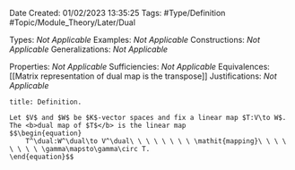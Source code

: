 <div class="topSpace"></div>

Date Created: 01/02/2023 13:35:25
Tags: #Type/Definition #Topic/Module_Theory/Later/Dual

Types: <i>Not Applicable</i>
Examples: <i>Not Applicable</i>
Constructions: <i>Not Applicable</i>
Generalizations: <i>Not Applicable</i>

Properties: <i>Not Applicable</i>
Sufficiencies: <i>Not Applicable</i>
Equivalences: [[Matrix representation of dual map is the transpose]]
Justifications: <i>Not Applicable</i>

``` ad-Definition
title: Definition.

Let $V$ and $W$ be $K$-vector spaces and fix a linear map $T:V\to W$. The <b>dual map of $T$</b> is the linear map
$$\begin{equation}
    T^\dual:W^\dual\to V^\dual\ \ \ \ \ \ \ \ \mathit{mapping}\ \ \ \ \ \ \ \ \gamma\mapsto\gamma\circ T.
\end{equation}$$

```
